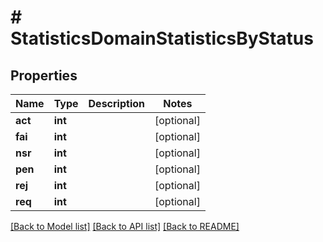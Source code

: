 # # StatisticsDomainStatisticsByStatus

## Properties

Name | Type | Description | Notes
------------ | ------------- | ------------- | -------------
**act** | **int** |  | [optional]
**fai** | **int** |  | [optional]
**nsr** | **int** |  | [optional]
**pen** | **int** |  | [optional]
**rej** | **int** |  | [optional]
**req** | **int** |  | [optional]

[[Back to Model list]](../../README.md#models) [[Back to API list]](../../README.md#endpoints) [[Back to README]](../../README.md)
